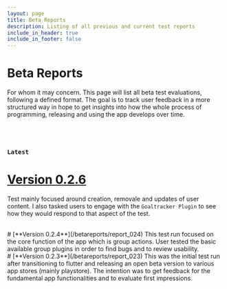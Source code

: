 ```yaml
---
layout: page
title: Beta Reports
description: Listing of all previous and current test reports
include_in_header: true
include_in_footer: false
---
```


# Beta Reports

For whom it may concern. This page will list all beta test evaluations, following a defined format. The goal is to
track user feedback in a more structured way in hope to get insights into how the whole process of programming, releasing and using the app
develops over time.

<br>
<br>

<!-- ### `Active` -->

### `Latest`
# [**Version 0.2.6**](/betareports/report_026)
Test mainly focused around creation, removale and updates of user content. I also tasked users to engage with the `Goaltracker Plugin` to see how they would respond to that aspect of the test.

<br>
# [**Version 0.2.4**](/betareports/report_024)
This test run focused on the core function of the app which is group actions. User tested the basic available group plugins in order to
find bugs and to review usability.

<br>
# [**Version 0.2.3**](/betareports/report_023)
This was the initial test run after transitioning to flutter and releasing an open beta version to various app stores (mainly playstore). The intention was to
get feedback for the fundamental app functionalities and to evaluate first impressions.

<br>

<!--
# [**Version X.X.X**](/betareports/report_xxx)
This was the initial test run after releasing an open beta version to various app stores (mainly playstore). The intention was to
get feedback for the fundamental app functionalities and to evaluate first impressions.
-->
